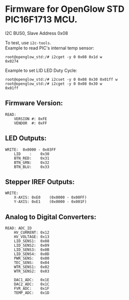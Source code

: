 # Firmware for OpenGlow STD PIC16F1713 MCU.
I2C BUS0, Slave Address 0x08  

To test, use ```i2c-tools```.  
Example to read PIC's internal temp sensor:
```console
root@openglow_std:/# i2cget -y 0 0x08 0x1d w
0x0274
```
Example to set LID LED Duty Cycle:
```console
root@openglow_std:/# i2cset -y 0 0x08 0x30 0x01ff w
root@openglow_std:/# i2cget -y 0 0x08 0x30 w
0x01ff
```
## Firmware Version:  
```
READ:  
    VERSION #: 0xFE  
    VENDOR  #: 0xFF  
```

## LED Outputs:  
```
WRITE:  0x0000 - 0x03FF  
    LID    :    0x30  
    BTN_RED:    0x31
    BTN_GRN:    0x32  
    BTN_BLU:    0x33  
```

## Stepper IREF Outputs:  
```
WRITE:  
    X-AXIS: 0xE0    (0x0000 - 0x00FF)  
    Y-AXIS: 0xE1    (0x0000 - 0x001F)  
```  
## Analog to Digital Converters:  
```
READ: ADC_ID  
    HV_CURRENT: 0x12  
    HV_VOLTAGE: 0x13  
    LID_SENS1:  0x08  
    LID_SENS2:  0x09  
    LID_SENS3:  0x0B  
    LID_SENS4:  0x0D  
    PWR_SENS:   0x00  
    TEC_SENS:   0x04  
    WTR_SENS1:  0x02  
    WTR_SENS2:  0x03  

    DAC1_ADC:   0x1E  
    DAC2_ADC:   0x1C  
    FVR_ADC:    0x1F  
    TEMP_ADC:   0x1D  
```
